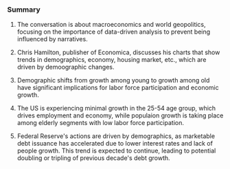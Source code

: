 ### Summary

1. The conversation is about macroeconomics and world geopolitics, focusing
on the importance of data-driven analysis to prevent being influenced by
narratives.

2. Chris Hamilton, publisher of Economica, discusses his charts that show
trends in demographics, economy, housing market, etc., which are driven by
demoographic changes.

3. Demographic shifts from growth among young to growth among old have
significant implications for labor force participation and economic growth.

4. The US is experiencing minimal growth in the 25-54 age group, which drives
employment and economy, while populaion growth is taking place among elderly
segments with low labor force participation.

5. Federal Reserve's actions are driven by demographics, as marketable debt
issuance has accelerated due to lower interest rates and lack of people
growth. This trend is expected to continue, leading to potential doubling
or tripling of previous decade's debt growth.

